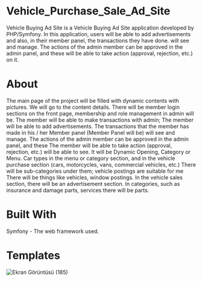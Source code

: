 # Vehicle_Purchase_Sale_Ad_Site 
Vehicle Buying Ad Site is a Vehicle Buying Ad Site application developed by PHP/Symfony. In this application, users will be able to add advertisements and also, in their member panel, the transactions they have done.
will see and manage. The actions of the admin member can be approved in the admin panel, and these
will be able to take action (approval, rejection, etc.) on it.
# About 
The main page of the project will be filled with dynamic contents with pictures. We will go to the content details. There will be member login sections on the front page, membership and role management in admin
will be. The member will be able to make transactions with admin; The member will be able to add advertisements.
The transactions that the member has made in his / her Member panel (Member Panel will be)
will see and manage.
 The actions of the admin member can be approved in the admin panel, and these
The member will be able to take action (approval, rejection, etc.)
will be able to see.
It will be Dynamic Opening, Category or Menu.
Car types in the menu or category section, and in the vehicle purchase section
(cars, motorcycles, vans, commercial vehicles, etc.)
There will be sub-categories under them; vehicle postings are suitable for me
There will be things like vehicles, window postings.
In the vehicle sales section, there will be an advertisement section.
In categories, such as insurance and damage parts, services
there will be parts.
# Built With
Symfony - The web framework used.
# Templates
![Ekran Görüntüsü (185)](https://user-images.githubusercontent.com/62670222/112897856-ccef9d80-90e8-11eb-8c1d-5de3bfc3f4d6.png)
